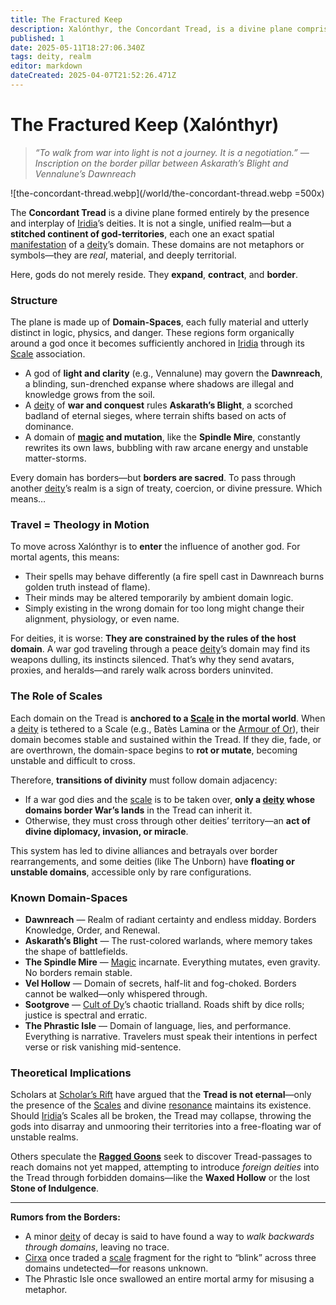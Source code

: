 ```yaml
---
title: The Fractured Keep
description: Xalónthyr, the Concordant Tread, is a divine plane comprised of distinct, material god-territories where travel necessitates navigating the influence and rules of other deities.
published: 1
date: 2025-05-11T18:27:06.340Z
tags: deity, realm
editor: markdown
dateCreated: 2025-04-07T21:52:26.471Z
---
```


# The Fractured Keep (Xalónthyr)

> *“To walk from war into light is not a journey. It is a negotiation.” — Inscription on the border pillar between Askarath’s Blight and Vennalune’s Dawnreach*

![the-concordant-thread.webp](/world/the-concordant-thread.webp =500x)

The **Concordant Tread** is a divine plane formed entirely by the presence and interplay of [Iridia](/geography/world/iridia.md)’s deities. It is not a single, unified realm—but a **stitched continent of god-territories**, each one an exact spatial [manifestation](/structure/chronological/event/manifestation.md) of a [deity](/structure/mechanic/deity.md)’s domain. These domains are not metaphors or symbols—they are *real*, material, and deeply territorial.

Here, gods do not merely reside. They **expand**, **contract**, and **border**.

### Structure

The plane is made up of **Domain-Spaces**, each fully material and utterly distinct in logic, physics, and danger. These regions form organically around a god once it becomes sufficiently anchored in [Iridia](/geography/world/iridia.md) through its [Scale](/geography/landmark/scale.md) association.

- A god of **light and clarity** (e.g., Vennalune) may govern the **Dawnreach**, a blinding, sun-drenched expanse where shadows are illegal and knowledge grows from the soil.
- A [deity](/structure/mechanic/deity.md) of **war and conquest** rules **Askarath’s Blight**, a scorched badland of eternal sieges, where terrain shifts based on acts of dominance.
- A domain of **[magic](/structure/mechanic/magic.md) and mutation**, like the **Spindle Mire**, constantly rewrites its own laws, bubbling with raw arcane energy and unstable matter-storms.

Every domain has borders—but **borders are sacred**. To pass through another [deity](/structure/mechanic/deity.md)’s realm is a sign of treaty, coercion, or divine pressure. Which means…

### Travel = Theology in Motion

To move across Xalónthyr is to **enter** the influence of another god. For mortal agents, this means:

- Their spells may behave differently (a fire spell cast in Dawnreach burns golden truth instead of flame).
- Their minds may be altered temporarily by ambient domain logic.
- Simply existing in the wrong domain for too long might change their alignment, physiology, or even name.

For deities, it is worse: **They are constrained by the rules of the host domain**. A war god traveling through a peace [deity](/structure/mechanic/deity.md)’s domain may find its weapons dulling, its instincts silenced. That’s why they send avatars, proxies, and heralds—and rarely walk across borders uninvited.

### The Role of Scales

Each domain on the Tread is **anchored to a [Scale](/geography/landmark/scale.md) in the mortal world**. When a [deity](/structure/mechanic/deity.md) is tethered to a Scale (e.g., Batès Lamina or the [Armour of Or](/geography/scale/armour-of-or.md)), their domain becomes stable and sustained within the Tread. If they die, fade, or are overthrown, the domain-space begins to **rot or mutate**, becoming unstable and difficult to cross.

Therefore, **transitions of divinity** must follow domain adjacency:

- If a war god dies and the [scale](/geography/landmark/scale.md) is to be taken over, **only a [deity](/structure/mechanic/deity.md) whose domains border War’s lands** in the Tread can inherit it.
- Otherwise, they must cross through other deities’ territory—an **act of divine diplomacy, invasion, or miracle**.

This system has led to divine alliances and betrayals over border rearrangements, and some deities (like The Unborn) have **floating or unstable domains**, accessible only by rare configurations.

### Known Domain-Spaces

- **Dawnreach** — Realm of radiant certainty and endless midday. Borders Knowledge, Order, and Renewal.
- **Askarath’s Blight** — The rust-colored warlands, where memory takes the shape of battlefields.
- **The Spindle Mire** — [Magic](/structure/mechanic/magic.md) incarnate. Everything mutates, even gravity. No borders remain stable.
- **Vel Hollow** — Domain of secrets, half-lit and fog-choked. Borders cannot be walked—only whispered through.
- **Sootgrove** — [Cult of Dy](/structure/society/factions/cult-of-dy.md)’s chaotic trialland. Roads shift by dice rolls; justice is spectral and erratic.
- **The Phrastic Isle** — Domain of language, lies, and performance. Everything is narrative. Travelers must speak their intentions in perfect verse or risk vanishing mid-sentence.

### Theoretical Implications

Scholars at [Scholar’s Rift](/geography/settlement/enclave/scholars-rift/scholars-rift.md) have argued that the **Tread is not eternal**—only the presence of the [Scales](/geography/landmark/scale.md) and divine [resonance](/structure/mechanic/resonance.md) maintains its existence. Should [Iridia](/geography/world/iridia.md)’s Scales all be broken, the Tread may collapse, throwing the gods into disarray and unmooring their territories into a free-floating war of unstable realms.

Others speculate the **[Ragged Goons](/structure/society/factions/ragged-goons.md)** seek to discover Tread-passages to reach domains not yet mapped, attempting to introduce *foreign deities* into the Tread through forbidden domains—like the **Waxed Hollow** or the lost **Stone of Indulgence**.

---

**Rumors from the Borders:**

- A minor [deity](/structure/mechanic/deity.md) of decay is said to have found a way to *walk backwards through domains*, leaving no trace.
- [Cirxa](/being/character/cirxa.md) once traded a [scale](/geography/landmark/scale.md) fragment for the right to “blink” across three domains undetected—for reasons unknown.
- The Phrastic Isle once swallowed an entire mortal army for misusing a metaphor.

